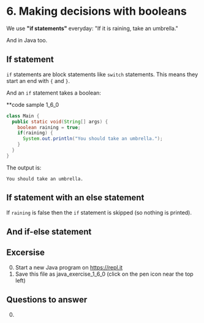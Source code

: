 # 6. Making decisions with booleans 

We use **"if statements"** everyday: "If it is raining, take an umbrella." 

And in Java too. 

## If statement

`if` statements are block statements like `switch` statements. This means they start an end with `{` and `}`.

And an `if` statement takes a boolean:

**code sample 1_6_0
```java
class Main {
  public static void(String[] args) {
    boolean raining = true;
    if(raining) {
      System.out.println("You should take an umbrella.");
    }
  }
}
```

The output is:
```
You should take an umbrella.
```

## If statement with an else statement

If `raining` is false then the `if` statement is skipped (so nothing is printed).


## And if-else statement


## Excersise

0. Start a new Java program on https://repl.it
0. Save this file as java_exercise_1_6_0 (click on the pen icon near the top left)


## Questions to answer ##

0. 
